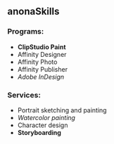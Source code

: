 ## anonaSkills
### Programs: 
- __ClipStudio Paint__
- Affinity Designer
- Affinity Photo
- Affinity Publisher
- _Adobe InDesign_
### Services: 
- Portrait sketching and painting
- *Watercolor painting*
- Character design
- __Storyboarding__
